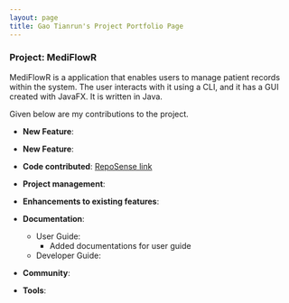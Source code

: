 ```yaml
---
layout: page
title: Gao Tianrun's Project Portfolio Page
---
```


### Project: MediFlowR

MediFlowR is a application that enables users to manage patient records within the system.
The user interacts with it using a CLI, and it has a GUI created with JavaFX. It is written in Java.

Given below are my contributions to the project.

* **New Feature**:
* **New Feature**:

* **Code contributed**: [RepoSense link](https://nus-cs2103-ay2324s1.github.io/tp-dashboard/?search=trgao&breakdown=true)

* **Project management**:

* **Enhancements to existing features**:

* **Documentation**:
    * User Guide:
        * Added documentations for user guide
    * Developer Guide:


* **Community**:


* **Tools**:
